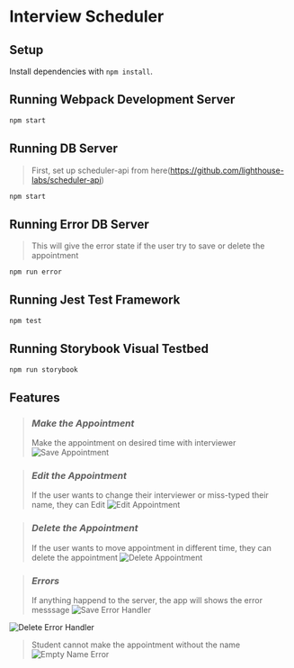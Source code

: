 # Interview Scheduler

## Setup

Install dependencies with `npm install`.

## Running Webpack Development Server

```sh
npm start
```

## Running DB Server

> First, set up scheduler-api from here(https://github.com/lighthouse-labs/scheduler-api)

```sh
npm start
```

## Running Error DB Server

> This will give the error state if the user try to save or delete the appointment

```sh
npm run error
```

## Running Jest Test Framework

```sh
npm test
```

## Running Storybook Visual Testbed

```sh
npm run storybook
```

## Features

> ### _Make the Appointment_
>
> Make the appointment on desired time with interviewer
> ![Save Appointment](https://user-images.githubusercontent.com/85023116/151290665-c15d8a07-dee4-4f52-9fb9-e73171154f1f.gif)

> ### _Edit the Appointment_
>
> If the user wants to change their interviewer or miss-typed their name, they can Edit
> ![Edit Appointment](https://user-images.githubusercontent.com/85023116/151290688-b4a88224-25b6-4f38-99ec-664730260e4d.gif)

> ### _Delete the Appointment_
>
> If the user wants to move appointment in different time, they can delete the appointment
> ![Delete Appointment](https://user-images.githubusercontent.com/85023116/151290708-88efe0fc-c3e6-42c5-b142-257fcfafdb36.gif)

> ### _Errors_
>
> If anything happend to the server, the app will shows the error messsage
> ![Save Error Handler](https://user-images.githubusercontent.com/85023116/151290777-a7e95c05-9000-4dd3-b974-9def49fba663.gif)

![Delete Error Handler](https://user-images.githubusercontent.com/85023116/151290788-558fa3be-7656-4750-ac2b-07afbd4b502d.gif)

> Student cannot make the appointment without the name
> ![Empty Name Error](https://user-images.githubusercontent.com/85023116/151290799-eeceae3d-2347-4254-84d4-6bd37a0cc82e.gif)
